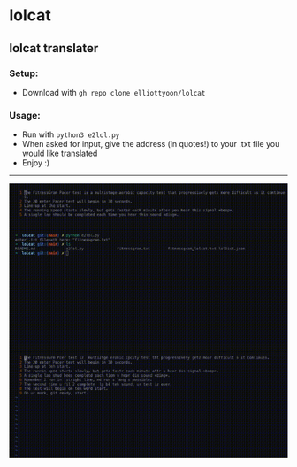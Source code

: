 # lolcat
lolcat translater
---
### Setup:
* Download with `gh repo clone elliottyoon/lolcat`
### Usage:
* Run with `python3 e2lol.py`
* When asked for input, give the address (in quotes!) to your .txt file you would like translated
* Enjoy :)
---
![Demonstration](demo/Demonstration.gif)
